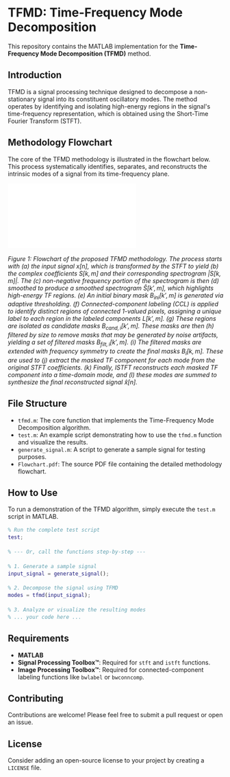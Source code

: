# TFMD: Time-Frequency Mode Decomposition

This repository contains the MATLAB implementation for the **Time-Frequency Mode Decomposition (TFMD)** method.

## Introduction

TFMD is a signal processing technique designed to decompose a non-stationary signal into its constituent oscillatory modes. The method operates by identifying and isolating high-energy regions in the signal's time-frequency representation, which is obtained using the Short-Time Fourier Transform (STFT).

## Methodology Flowchart

The core of the TFMD methodology is illustrated in the flowchart below. This process systematically identifies, separates, and reconstructs the intrinsic modes of a signal from its time-frequency plane.

![Flowchart of the proposed TFMD methodology](Flowchart.pdf)

*Figure 1: Flowchart of the proposed TFMD methodology. The process starts with (a) the input signal $x[n]$, which is transformed by the STFT to yield (b) the complex coefficients $S[k,m]$ and their corresponding spectrogram $|S[k,m]|$. The (c) non-negative frequency portion of the spectrogram is then (d) smoothed to produce a smoothed spectrogram $\hat{S}[k',m]$, which highlights high-energy TF regions. (e) An initial binary mask $B_{\text{ini}}[k',m]$ is generated via adaptive thresholding. (f) Connected-component labeling (CCL) is applied to identify distinct regions of connected 1-valued pixels, assigning a unique label to each region in the labeled components $L[k',m]$. (g) These regions are isolated as candidate masks $B_{\text{cand}, i}[k',m]$. These masks are then (h) filtered by size to remove masks that may be generated by noise artifacts, yielding a set of filtered masks $B_{\text{filt}, i}[k',m]$. (i) The filtered masks are extended with frequency symmetry to create the final masks $B_{i}[k,m]$. These are used to (j) extract the masked TF component for each mode from the original STFT coefficients. (k) Finally, ISTFT reconstructs each masked TF component into a time-domain mode, and (l) these modes are summed to synthesize the final reconstructed signal $\hat{x}[n]$.*

## File Structure

-   `tfmd.m`: The core function that implements the Time-Frequency Mode Decomposition algorithm.
-   `test.m`: An example script demonstrating how to use the `tfmd.m` function and visualize the results.
-   `generate_signal.m`: A script to generate a sample signal for testing purposes.
-   `Flowchart.pdf`: The source PDF file containing the detailed methodology flowchart.

## How to Use

To run a demonstration of the TFMD algorithm, simply execute the `test.m` script in MATLAB.

```matlab
% Run the complete test script
test;

% --- Or, call the functions step-by-step ---

% 1. Generate a sample signal
input_signal = generate_signal();

% 2. Decompose the signal using TFMD
modes = tfmd(input_signal);

% 3. Analyze or visualize the resulting modes
% ... your code here ...
```

## Requirements

-   **MATLAB**
-   **Signal Processing Toolbox™**: Required for `stft` and `istft` functions.
-   **Image Processing Toolbox™**: Required for connected-component labeling functions like `bwlabel` or `bwconncomp`.

## Contributing

Contributions are welcome! Please feel free to submit a pull request or open an issue.

## License

Consider adding an open-source license to your project by creating a `LICENSE` file.
